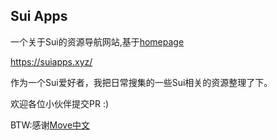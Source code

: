 
## Sui Apps 

一个关于Sui的资源导航网站,基于[homepage](https://github.com/gethomepage/homepage.git)

https://suiapps.xyz/

作为一个Sui爱好者，我把日常搜集的一些Sui相关的资源整理了下。

欢迎各位小伙伴提交PR :)

BTW:感谢[Move中文](https://github.com/move-cn)
